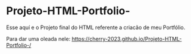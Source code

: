 # Projeto-HTML-Portfolio-

Esse aquí e o Projeto final do HTML referente a criacão de meu Portfólio.

Para dar uma oleada nele: https://cherry-2023.github.io/Projeto-HTML-Portfolio-/
